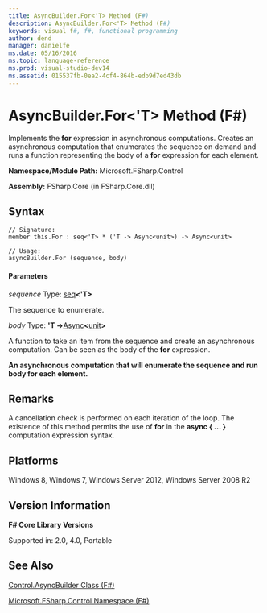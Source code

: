 ```yaml
---
title: AsyncBuilder.For<'T> Method (F#)
description: AsyncBuilder.For<'T> Method (F#)
keywords: visual f#, f#, functional programming
author: dend
manager: danielfe
ms.date: 05/16/2016
ms.topic: language-reference
ms.prod: visual-studio-dev14
ms.assetid: 015537fb-0ea2-4cf4-864b-edb9d7ed43db 
---
```


# AsyncBuilder.For<'T> Method (F#)

Implements the **for** expression in asynchronous computations. Creates an asynchronous computation that enumerates the sequence on demand and runs a function representing the body of a **for** expression for each element.

**Namespace/Module Path:** Microsoft.FSharp.Control

**Assembly:** FSharp.Core (in FSharp.Core.dll)


## Syntax

```
// Signature:
member this.For : seq<'T> * ('T -> Async<unit>) -> Async<unit>

// Usage:
asyncBuilder.For (sequence, body)
```

#### Parameters
*sequence*
Type: [seq](http://msdn.microsoft.com/en-us/library/2f0c87c6-8a0d-4d33-92a6-10d1d037ce75)**&lt;'T&gt;**


The sequence to enumerate.


*body*
Type: **'T -&gt;**[Async](http://msdn.microsoft.com/en-us/library/e0b28ea2-dea5-4021-b2b9-d7d4761babde)**&lt;**[unit](http://msdn.microsoft.com/en-us/library/00b837c2-6c8a-483a-87d3-0479c64037a7)**&gt;**


A function to take an item from the sequence and create an asynchronous computation. Can be seen as the body of the **for** expression.



**An asynchronous computation that will enumerate the sequence and run body for each element.**
## Remarks
A cancellation check is performed on each iteration of the loop. The existence of this method permits the use of **for** in the **async { ... }** computation expression syntax.


## Platforms
Windows 8, Windows 7, Windows Server 2012, Windows Server 2008 R2


## Version Information
**F# Core Library Versions**

Supported in: 2.0, 4.0, Portable




## See Also
[Control.AsyncBuilder Class &#40;F&#35;&#41;](Control.AsyncBuilder-Class-%5BFSharp%5D.md)

[Microsoft.FSharp.Control Namespace &#40;F&#35;&#41;](Microsoft.FSharp.Control-Namespace-%5BFSharp%5D.md)

